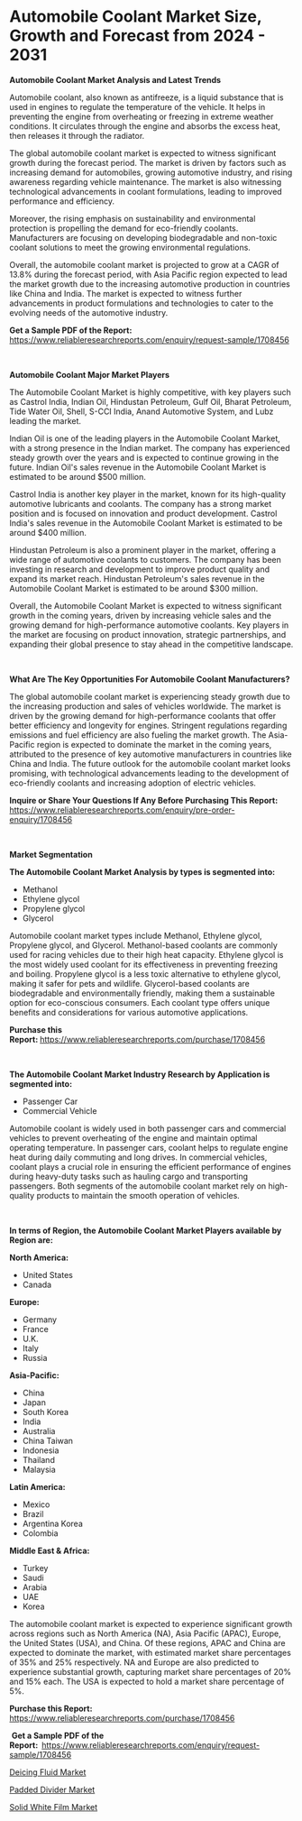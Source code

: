 <p><h1>Automobile Coolant Market Size, Growth and Forecast from 2024 - 2031</h1></p><p><strong>Automobile Coolant Market Analysis and Latest Trends</strong></p>
<p><p>Automobile coolant, also known as antifreeze, is a liquid substance that is used in engines to regulate the temperature of the vehicle. It helps in preventing the engine from overheating or freezing in extreme weather conditions. It circulates through the engine and absorbs the excess heat, then releases it through the radiator.</p><p>The global automobile coolant market is expected to witness significant growth during the forecast period. The market is driven by factors such as increasing demand for automobiles, growing automotive industry, and rising awareness regarding vehicle maintenance. The market is also witnessing technological advancements in coolant formulations, leading to improved performance and efficiency.</p><p>Moreover, the rising emphasis on sustainability and environmental protection is propelling the demand for eco-friendly coolants. Manufacturers are focusing on developing biodegradable and non-toxic coolant solutions to meet the growing environmental regulations.</p><p>Overall, the automobile coolant market is projected to grow at a CAGR of 13.8% during the forecast period, with Asia Pacific region expected to lead the market growth due to the increasing automotive production in countries like China and India. The market is expected to witness further advancements in product formulations and technologies to cater to the evolving needs of the automotive industry.</p></p>
<p><strong>Get a Sample PDF of the Report:&nbsp;</strong> <a href="https://www.reliableresearchreports.com/enquiry/request-sample/1708456">https://www.reliableresearchreports.com/enquiry/request-sample/1708456</a></p>
<p>&nbsp;</p>
<p><strong>Automobile Coolant Major Market Players</strong></p>
<p><p>The Automobile Coolant Market is highly competitive, with key players such as Castrol India, Indian Oil, Hindustan Petroleum, Gulf Oil, Bharat Petroleum, Tide Water Oil, Shell, S-CCI India, Anand Automotive System, and Lubz leading the market.</p><p>Indian Oil is one of the leading players in the Automobile Coolant Market, with a strong presence in the Indian market. The company has experienced steady growth over the years and is expected to continue growing in the future. Indian Oil's sales revenue in the Automobile Coolant Market is estimated to be around $500 million.</p><p>Castrol India is another key player in the market, known for its high-quality automotive lubricants and coolants. The company has a strong market position and is focused on innovation and product development. Castrol India's sales revenue in the Automobile Coolant Market is estimated to be around $400 million.</p><p>Hindustan Petroleum is also a prominent player in the market, offering a wide range of automotive coolants to customers. The company has been investing in research and development to improve product quality and expand its market reach. Hindustan Petroleum's sales revenue in the Automobile Coolant Market is estimated to be around $300 million.</p><p>Overall, the Automobile Coolant Market is expected to witness significant growth in the coming years, driven by increasing vehicle sales and the growing demand for high-performance automotive coolants. Key players in the market are focusing on product innovation, strategic partnerships, and expanding their global presence to stay ahead in the competitive landscape.</p></p>
<p>&nbsp;</p>
<p><strong>What Are The Key Opportunities For Automobile Coolant Manufacturers?</strong></p>
<p><p>The global automobile coolant market is experiencing steady growth due to the increasing production and sales of vehicles worldwide. The market is driven by the growing demand for high-performance coolants that offer better efficiency and longevity for engines. Stringent regulations regarding emissions and fuel efficiency are also fueling the market growth. The Asia-Pacific region is expected to dominate the market in the coming years, attributed to the presence of key automotive manufacturers in countries like China and India. The future outlook for the automobile coolant market looks promising, with technological advancements leading to the development of eco-friendly coolants and increasing adoption of electric vehicles.</p></p>
<p><strong>Inquire or Share Your Questions If Any Before Purchasing This Report:</strong> <a href="https://www.reliableresearchreports.com/enquiry/pre-order-enquiry/1708456">https://www.reliableresearchreports.com/enquiry/pre-order-enquiry/1708456</a></p>
<p>&nbsp;</p>
<p><strong>Market Segmentation</strong></p>
<p><strong>The Automobile Coolant Market Analysis by types is segmented into:</strong></p>
<p><ul><li>Methanol</li><li>Ethylene glycol</li><li>Propylene glycol</li><li>Glycerol</li></ul></p>
<p><p>Automobile coolant market types include Methanol, Ethylene glycol, Propylene glycol, and Glycerol. Methanol-based coolants are commonly used for racing vehicles due to their high heat capacity. Ethylene glycol is the most widely used coolant for its effectiveness in preventing freezing and boiling. Propylene glycol is a less toxic alternative to ethylene glycol, making it safer for pets and wildlife. Glycerol-based coolants are biodegradable and environmentally friendly, making them a sustainable option for eco-conscious consumers. Each coolant type offers unique benefits and considerations for various automotive applications.</p></p>
<p><strong>Purchase this Report:&nbsp;</strong><a href="https://www.reliableresearchreports.com/purchase/1708456">https://www.reliableresearchreports.com/purchase/1708456</a></p>
<p>&nbsp;</p>
<p><strong>The Automobile Coolant Market Industry Research by Application is segmented into:</strong></p>
<p><ul><li>Passenger Car</li><li>Commercial Vehicle</li></ul></p>
<p><p>Automobile coolant is widely used in both passenger cars and commercial vehicles to prevent overheating of the engine and maintain optimal operating temperature. In passenger cars, coolant helps to regulate engine heat during daily commuting and long drives. In commercial vehicles, coolant plays a crucial role in ensuring the efficient performance of engines during heavy-duty tasks such as hauling cargo and transporting passengers. Both segments of the automobile coolant market rely on high-quality products to maintain the smooth operation of vehicles.</p></p>
<p>&nbsp;</p>
<p><strong>In terms of Region, the Automobile Coolant Market Players available by Region are:</strong></p>
<p>
    <p> <strong> North America: </strong>
        <ul>
            <li>United States</li>
            <li>Canada</li>
        </ul>
        </p> 
    <p> <strong> Europe: </strong>
        <ul>
            <li>Germany</li>
            <li>France</li>
            <li>U.K.</li>
            <li>Italy</li>
            <li>Russia</li>
        </ul>
        </p> 
    <p> <strong> Asia-Pacific: </strong>
        <ul>
            <li>China</li>
            <li>Japan</li>
            <li>South Korea</li>
            <li>India</li>
            <li>Australia</li>
            <li>China Taiwan</li>
            <li>Indonesia</li>
            <li>Thailand</li>
            <li>Malaysia</li>
        </ul>
        </p> 
    <p> <strong> Latin America: </strong>
        <ul>
            <li>Mexico</li>
            <li>Brazil</li>
            <li>Argentina Korea</li>
            <li>Colombia</li>
        </ul>
        </p> 
    <p> <strong> Middle East & Africa: </strong>
        <ul>
            <li>Turkey</li>
            <li>Saudi</li>
            <li>Arabia</li>
            <li>UAE</li>
            <li>Korea</li>
        </ul>
    </p>
    </p>
<p><p>The automobile coolant market is expected to experience significant growth across regions such as North America (NA), Asia Pacific (APAC), Europe, the United States (USA), and China. Of these regions, APAC and China are expected to dominate the market, with estimated market share percentages of 35% and 25% respectively. NA and Europe are also predicted to experience substantial growth, capturing market share percentages of 20% and 15% each. The USA is expected to hold a market share percentage of 5%.</p></p>
<p><strong>Purchase this Report: </strong><a href="https://www.reliableresearchreports.com/purchase/1708456">https://www.reliableresearchreports.com/purchase/1708456</a></p>
<p>&nbsp;<strong>Get a Sample PDF of the Report:&nbsp;&nbsp;</strong><a href="https://www.reliableresearchreports.com/enquiry/request-sample/1708456">https://www.reliableresearchreports.com/enquiry/request-sample/1708456</a></p>
<p><strong></strong></p>
<p><p><a href="https://github.com/ruddyyedelwadw/Market-Research-Report-List-1/blob/main/deicing-fluid-market.md">Deicing Fluid Market</a></p><p><a href="https://view.publitas.com/reportprime-1/padded-divider-market-research-report-forecasted-for-period-from-2023-2030-by-market-type-market-application-and-region/">Padded Divider Market</a></p><p><a href="https://view.publitas.com/reportprime-1/global-solid-white-film-market-size-and-market-trends-insights-and-projections-from-2023-to-2030/">Solid White Film Market</a></p></p>